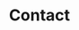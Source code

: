 ---
title: "Contact"
layout: "contact"
draft: false

contact:
  title: "Contact Qurno"
  content: "I'm here to help and answer any question you might have. I look forward to hearing from you"

  # contact info
  contact_info_title: "Hate forms? <br> Write an email or make a call"
  email_address: "contact@qurno.com"
  phone_number: "+98 02 296 4902"
---